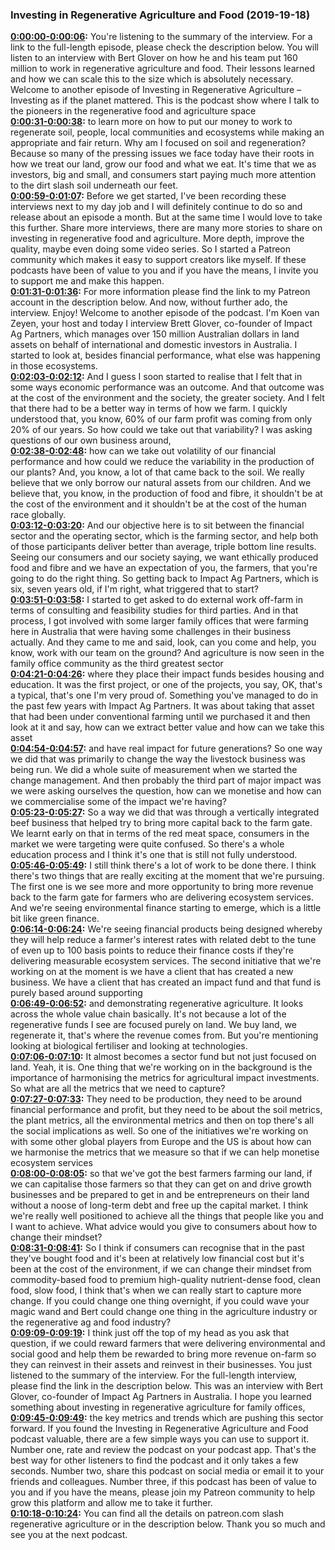 ### Investing in Regenerative Agriculture and Food  (2019-19-18)
**[0:00:00-0:00:06](https://investinginregenerativeagriculture.com/2019/05/17/bert-glover/#t=0:00:00):**  You're listening to the summary of the interview. For a link to the full-length episode, please check the description below.  You will listen to an interview with Bert Glover on how he and his team put 160 million to work in regenerative agriculture and food.  Their lessons learned and how we can scale this to the size which is absolutely necessary.  Welcome to another episode of Investing in Regenerative Agriculture – Investing as if the planet mattered.  This is the podcast show where I talk to the pioneers in the regenerative food and agriculture space  
**[0:00:31-0:00:38](https://investinginregenerativeagriculture.com/2019/05/17/bert-glover/#t=0:00:31):**  to learn more on how to put our money to work to regenerate soil, people, local communities and ecosystems  while making an appropriate and fair return.  Why am I focused on soil and regeneration?  Because so many of the pressing issues we face today have their roots in how we treat our land, grow our food and what we eat.  It's time that we as investors, big and small, and consumers start paying much more attention to the dirt slash soil underneath our feet.  
**[0:00:59-0:01:07](https://investinginregenerativeagriculture.com/2019/05/17/bert-glover/#t=0:00:59):**  Before we get started, I've been recording these interviews next to my day job and I will definitely continue to do so and release about an episode a month.  But at the same time I would love to take this further. Share more interviews, there are many more stories to share on investing in regenerative food and agriculture.  More depth, improve the quality, maybe even doing some video series.  So I started a Patreon community which makes it easy to support creators like myself.  If these podcasts have been of value to you and if you have the means, I invite you to support me and make this happen.  
**[0:01:31-0:01:36](https://investinginregenerativeagriculture.com/2019/05/17/bert-glover/#t=0:01:31):**  For more information please find the link to my Patreon account in the description below.  And now, without further ado, the interview. Enjoy!  Welcome to another episode of the podcast. I'm Koen van Zeyen, your host and today I interview Brett Glover, co-founder of Impact Ag Partners,  which manages over 150 million Australian dollars in land assets on behalf of international and domestic investors in Australia.  I started to look at, besides financial performance, what else was happening in those ecosystems.  
**[0:02:03-0:02:12](https://investinginregenerativeagriculture.com/2019/05/17/bert-glover/#t=0:02:03):**  And I guess I soon started to realise that I felt that in some ways economic performance was an outcome.  And that outcome was at the cost of the environment and the society, the greater society.  And I felt that there had to be a better way in terms of how we farm.  I quickly understood that, you know, 60% of our farm profit was coming from only 20% of our years.  So how could we take out that variability? I was asking questions of our own business around,  
**[0:02:38-0:02:48](https://investinginregenerativeagriculture.com/2019/05/17/bert-glover/#t=0:02:38):**  how can we take out volatility of our financial performance and how could we reduce the variability in the production of our plants?  And, you know, a lot of that came back to the soil.  We really believe that we only borrow our natural assets from our children.  And we believe that, you know, in the production of food and fibre, it shouldn't be at the cost of the environment  and it shouldn't be at the cost of the human race globally.  
**[0:03:12-0:03:20](https://investinginregenerativeagriculture.com/2019/05/17/bert-glover/#t=0:03:12):**  And our objective here is to sit between the financial sector and the operating sector, which is the farming sector,  and help both of those participants deliver better than average, triple bottom line results.  Seeing our consumers and our society saying, we want ethically produced food and fibre  and we have an expectation of you, the farmers, that you're going to do the right thing.  So getting back to Impact Ag Partners, which is six, seven years old, if I'm right, what triggered that to start?  
**[0:03:51-0:03:58](https://investinginregenerativeagriculture.com/2019/05/17/bert-glover/#t=0:03:51):**  I started to get asked to do external work off-farm in terms of consulting and feasibility studies for third parties.  And in that process, I got involved with some larger family offices that were farming here in Australia  that were having some challenges in their business actually.  And they came to me and said, look, can you come and help, you know, work with our team on the ground?  And agriculture is now seen in the family office community as the third greatest sector  
**[0:04:21-0:04:26](https://investinginregenerativeagriculture.com/2019/05/17/bert-glover/#t=0:04:21):**  where they place their impact funds besides housing and education.  It was the first project, or one of the projects, you say, OK, that's a typical, that's one I'm very proud of.  Something you've managed to do in the past few years with Impact Ag Partners.  It was about taking that asset that had been under conventional farming until we purchased it  and then look at it and say, how can we extract better value and how can we take this asset  
**[0:04:54-0:04:57](https://investinginregenerativeagriculture.com/2019/05/17/bert-glover/#t=0:04:54):**  and have real impact for future generations?  So one way we did that was primarily to change the way the livestock business was being run.  We did a whole suite of measurement when we started the change management.  And then probably the third part of major impact was we were asking ourselves the question,  how can we monetise and how can we commercialise some of the impact we're having?  
**[0:05:23-0:05:27](https://investinginregenerativeagriculture.com/2019/05/17/bert-glover/#t=0:05:23):**  So a way we did that was through a vertically integrated beef business  that helped try to bring more capital back to the farm gate.  We learnt early on that in terms of the red meat space,  consumers in the market we were targeting were quite confused.  So there's a whole education process and I think it's one that is still not fully understood.  
**[0:05:46-0:05:49](https://investinginregenerativeagriculture.com/2019/05/17/bert-glover/#t=0:05:46):**  I still think there's a lot of work to be done there.  I think there's two things that are really exciting at the moment that we're pursuing.  The first one is we see more and more opportunity to bring more revenue back to the farm gate  for farmers who are delivering ecosystem services.  And we're seeing environmental finance starting to emerge, which is a little bit like green finance.  
**[0:06:14-0:06:24](https://investinginregenerativeagriculture.com/2019/05/17/bert-glover/#t=0:06:14):**  We're seeing financial products being designed whereby they will help reduce a farmer's interest rates  with related debt to the tune of even up to 100 basis points to reduce their finance costs  if they're delivering measurable ecosystem services.  The second initiative that we're working on at the moment is we have a client that has created a new business.  We have a client that has created an impact fund and that fund is purely based around supporting  
**[0:06:49-0:06:52](https://investinginregenerativeagriculture.com/2019/05/17/bert-glover/#t=0:06:49):**  and demonstrating regenerative agriculture.  It looks across the whole value chain basically.  It's not because a lot of the regenerative funds I see are focused purely on land.  We buy land, we regenerate it, that's where the revenue comes from.  But you're mentioning looking at biological fertiliser and looking at technologies.  
**[0:07:06-0:07:10](https://investinginregenerativeagriculture.com/2019/05/17/bert-glover/#t=0:07:06):**  It almost becomes a sector fund but not just focused on land.  Yeah, it is.  One thing that we're working on in the background is the importance of harmonising the metrics  for agricultural impact investments.  So what are all the metrics that we need to capture?  
**[0:07:27-0:07:33](https://investinginregenerativeagriculture.com/2019/05/17/bert-glover/#t=0:07:27):**  They need to be production, they need to be around financial performance and profit,  but they need to be about the soil metrics, the plant metrics, all the environmental metrics  and then on top there's all the social implications as well.  So one of the initiatives we're working on with some other global players from Europe and the US  is about how can we harmonise the metrics that we measure so that if we can help monetise ecosystem services  
**[0:08:00-0:08:05](https://investinginregenerativeagriculture.com/2019/05/17/bert-glover/#t=0:08:00):**  so that we've got the best farmers farming our land, if we can capitalise those farmers  so that they can get on and drive growth businesses and be prepared to get in and be entrepreneurs  on their land without a noose of long-term debt and free up the capital market.  I think we're really well positioned to achieve all the things that people like you and I want to achieve.  What advice would you give to consumers about how to change their mindset?  
**[0:08:31-0:08:41](https://investinginregenerativeagriculture.com/2019/05/17/bert-glover/#t=0:08:31):**  So I think if consumers can recognise that in the past they've bought food and it's been at relatively low financial cost  but it's been at the cost of the environment, if we can change their mindset from commodity-based food  to premium high-quality nutrient-dense food, clean food, slow food, I think that's when we can really start to capture more change.  If you could change one thing overnight, if you could wave your magic wand  and Bert could change one thing in the agriculture industry or the regenerative ag and food industry?  
**[0:09:09-0:09:19](https://investinginregenerativeagriculture.com/2019/05/17/bert-glover/#t=0:09:09):**  I think just off the top of my head as you ask that question, if we could reward farmers that were delivering environmental and social good  and help them be rewarded to bring more revenue on-farm so they can reinvest in their assets and reinvest in their businesses.  You just listened to the summary of the interview. For the full-length interview, please find the link in the description below.  This was an interview with Bert Glover, co-founder of Impact Ag Partners in Australia.  I hope you learned something about investing in regenerative agriculture for family offices,  
**[0:09:45-0:09:49](https://investinginregenerativeagriculture.com/2019/05/17/bert-glover/#t=0:09:45):**  the key metrics and trends which are pushing this sector forward.  If you found the Investing in Regenerative Agriculture and Food podcast valuable, there are a few simple ways you can use to support it.  Number one, rate and review the podcast on your podcast app. That's the best way for other listeners to find the podcast and it only takes a few seconds.  Number two, share this podcast on social media or email it to your friends and colleagues.  Number three, if this podcast has been of value to you and if you have the means, please join my Patreon community to help grow this platform and allow me to take it further.  
**[0:10:18-0:10:24](https://investinginregenerativeagriculture.com/2019/05/17/bert-glover/#t=0:10:18):**  You can find all the details on patreon.com slash regenerative agriculture or in the description below.  Thank you so much and see you at the next podcast.  